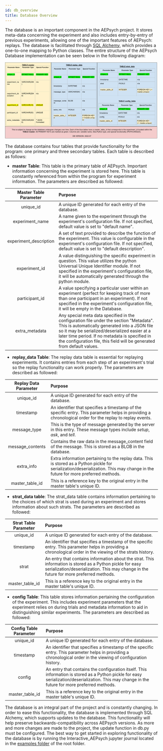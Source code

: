 ```yaml
---
id: db_overview
title: Database Overview
---
```


The database is an important component in the AEPsych project. It stores meta-data concerning the experiment and also includes entry-by-entry of previous experiments, allowing one of the important features of AEPsych: replays. The database is facilitated through [SQL Alchemy](https://www.sqlalchemy.org/), which provides a one-to-one mapping to Python classes. The entire structure of the AEPsych Database implementation can be seen below in the following diagram:

![DB Diagram](assets/db_diagram.png)

The database contains four tables that provide functionality for the program: one primary and three secondary tables. Each table is described as follows:

- **master Table**: This table is the primary table of AEPsych. Important information concerning the experiment is stored here. This table is constantly referenced from within the program for experiment information. The parameters are described as followed: 


|Master Table Parameter | Purpose|
|:-: | :- |
|unique_id | A unique ID generated for each entry of the database.|
|experiment_name | A name given to the experiment through the experiment's configuration file. If not specified, default value is set to "default name".|
|experiment_description | A set of text provided to describe the function of the experiment. This value is configurable in the experiment's configuration file. If not specified, default value is set to "default description".|
|experiment_id | A value distinguishing the specific experiment in question. This value utilizes the python Universal Unique Identifier module. If not specified in the experiment's configuration file, it will be automatically generated through the python module.|
|participant_id | A value specifying a particular user within an experiment (perfect for keeping track of more than one participant in an experiment). If not specified in the experiment's configuration file, it will be empty in the Database.|
| extra_metadata | Any special meta data specified in the configuration file under the section "Metadata". This is automatically generated into a JSON file so it may be serialized/deserialized easier at a later time period. If no metadata is specified in the configuration file, this field will be generated from default values. |


- **replay_data Table**: The replay data table is essential for replaying experiments. It contains entries from each step of an experiment's trial so the replay functionality can work properly. The parameters are described as followed:

|Replay Data Parameter | Purpose |
|:-: | :- |
|unique_id | A unique ID generated for each entry of the database. |
|timestamp | An identifier that specifies a timestamp of the specific entry. This parameter helps in providing a chronological order for the replay to replay events. |
|message_type | This is the type of message generated by the server in this entry. These message types include _setup_, _ask_, and _tell_.|
|message_contents | Contains the raw data in the message_content field of the message. This is stored as a BLOB in the database.|
|extra_info | Extra information pertaining to the replay data. This is stored as a Python pickle for serialization/deserialization. This may change in the future for more preferred methods. |
|master_table_id | This is a reference key to the original entry in the master table's unique ID. |

- **strat_data table**: The strat_data table contains information pertaining to the choices of which strat is used during an experiment and stores information about such strats. The parameters are described as followed:

|Strat Table Parameter | Purpose |
| :-: | :- |
|unique_id | A unique ID generated for each entry of the database. |
|timestamp | An identifier that specifies a timestamp of the specific entry. This parameter helps in providing a chronological order in the viewing of the strats history.|
|strat| An entry that contains information about the strat. This information is stored as a Python pickle for easy serialization/deserialization. This may change in the future for more preferred methods. |
|master_table_id| This is a reference key to the original entry in the master table's unique ID.|

- **config Table**: This table stores information pertaining the configuration of the experiment. This includes experiment parameters that the experiment relies on during trials and metadata information to aid in distinguishing similar experiments. The parameters are described as  followed:

|Config Table Parameter | Purpose |
|:-: | :- |
|unique_id | A unique ID generated for each entry of the database. |
|timestamp | An identifier that specifies a timestamp of the specific entry. This parameter helps in providing a chronological order in the viewing of configuration history.|
|config| An entry that contains the configuration itself. This information is stored as a Python pickle for easy serialization/deserialization. This may change in the future for more preferred methods. |
|master_table_id| This is a reference key to the original entry in the master table's unique ID.

The database is an integral part of the project and is constantly changing. In order to ease this functionality, the database is implemented through SQL Alchemy, which supports updates to the database. This functionality will help preserve backwards-compatibility across AEPsych versions. As more and more changes are made to the project, the update function in db.py must be configured. The best way to get started in exploring functionality of the database is by running the Interactive_AEPsych jupyter journal located in the [examples folder](https://github.com/facebookresearch/aepsych/tree/main/examples) of the root folder. 

